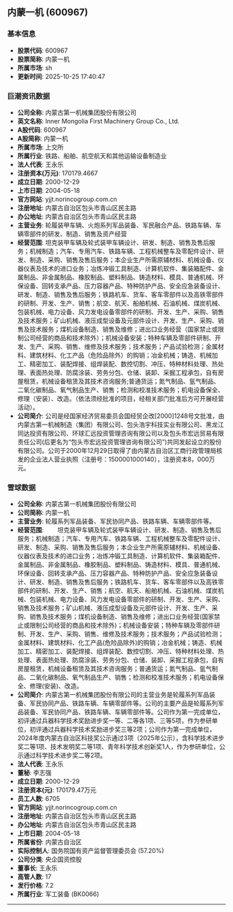## 内蒙一机 (600967)

### 基本信息

- **股票代码**: 600967
- **股票简称**: 内蒙一机
- **所属市场**: sh
- **更新时间**: 2025-10-25 17:40:47

### 巨潮资讯数据

- **公司全称**: 内蒙古第一机械集团股份有限公司
- **英文名称**: Inner Mongolia First Machinery Group Co., Ltd.
- **A股代码**: 600967
- **A股简称**: 内蒙一机
- **所属市场**: 上交所
- **所属行业**: 铁路、船舶、航空航天和其他运输设备制造业
- **法人代表**: 王永乐
- **注册资本(万元)**: 170179.4667
- **成立日期**: 2000-12-29
- **上市日期**: 2004-05-18
- **官方网站**: yjjt.norincogroup.com.cn
- **注册地址**: 内蒙古自治区包头市青山区民主路
- **办公地址**: 内蒙古自治区包头市青山区民主路
- **主营业务**: 轮履装甲车辆、火炮系列军品装备、军民融合产品、铁路车辆、车辆零部件的研发、制造、销售及资产经营
- **经营范围**: 坦克装甲车辆及轮式装甲车辆设计、研发、制造、销售及售后服务；机械制造；汽车、专用汽车、铁路车辆、工程机械整车及零配件设计、研发、制造、采购、销售及售后服务；本企业生产所需原辅材料、机械设备、仪器仪表及技术的进口业务；冶炼冲锻工具制造、计算机软件、集装箱配件、金属制品、非金属制品、橡胶制品、塑料制品、铸造材料、模具、普通机械、环保设备、回转支承产品、压力容器产品、特种防护产品、安全应急装备设计、研发、制造、销售及售后服务；铁路机车、货车、客车零部件以及高铁零部件的研制、开发、生产、销售；航空、航天、船舶机械、石油机械、煤炭机械、包装机械、电力设备、风力发电设备零部件的研制、开发、生产、采购、销售及技术服务；矿山机械、液压成型设备及元部件设计、开发、生产、采购、销售及技术服务；煤机设备制造、销售及维修；进出口业务经营（国家禁止或限制公司经营的商品和技术除外）；机械设备安装；特种车辆及零部件研制、开发、生产、采购、销售、维修及技术服务；技术服务；产品试验检测；金属材料、建筑材料、化工产品（危险品除外）的购销；冶金机械；铸造、机械加工、精密加工、装配焊接、组焊装配、数控切割、冲压、特种材料处理、热处理、表面热处理、防腐涂装、劳务分包、仓储、装卸、采掘工程承包，自有房屋租赁，机械设备租赁及其技术咨询服务;普通货运；氮气制品、氩气制品、二氧化碳制品、氧气制品生产、销售；检测和校准技术服务；机电设备保全、修理（安装）、改造。（依法须经批准的项目，经相关部门批准后方可开展经营活动）。
- **公司简介**: 公司是经国家经济贸易委员会国经贸企改[2000]1248号文批准，由内蒙古第一机械制造（集团）有限公司、包头浩宇科技实业有限公司、黑龙江同达投资有限公司、环球汇远投资管理咨询有限公司以及包头市宏远贸易有限责任公司(后更名为“包头市宏远投资管理咨询有限公司”)共同发起设立的股份有限公司。公司于2000年12月29日取得了由内蒙古自治区工商行政管理局核发的企业法人营业执照（注册号：1500001000140），注册资本8，000万元。

### 雪球数据

- **公司全称**: 内蒙古第一机械集团股份有限公司
- **公司简称**: 内蒙一机
- **主营业务**: 轮履系列军品装备、军民协同产品、铁路车辆、车辆零部件等。
- **经营范围**: 　　坦克装甲车辆及轮式装甲车辆设计、研发、制造、销售及售后服务；机械制造；汽车、专用汽车、铁路车辆、工程机械整车及零配件设计、研发、制造、采购、销售及售后服务；本企业生产所需原辅材料、机械设备、仪器仪表及技术的进口业务；冶炼冲锻工具制造、计算机软件、集装箱配件、金属制品、非金属制品、橡胶制品、塑料制品、铸造材料、模具、普通机械、环保设备、回转支承产品、压力容器产品、特种防护产品、安全应急装备设计、研发、制造、销售及售后服务；铁路机车、货车、客车零部件以及高铁零部件的研制、开发、生产、销售；航空、航天、船舶机械、石油机械、煤炭机械、包装机械、电力设备、风力发电设备零部件的研制、开发、生产、采购、销售及技术服务；矿山机械、液压成型设备及元部件设计、开发、生产、采购、销售及技术服务；煤机设备制造、销售及维修；进出口业务经营(国家禁止或限制公司经营的商品和技术除外)；机械设备安装；特种车辆及零部件研制、开发、生产、采购、销售、维修及技术服务；技术服务；产品试验检测；金属材料、建筑材料、化工产品(危险品除外)的购销；冶金机械；铸造、机械加工、精密加工、装配焊接、组焊装配、数控切割、冲压、特种材料处理、热处理、表面热处理、防腐涂装、劳务分包、仓储、装卸、采掘工程承包，自有房屋租赁，机械设备租赁及其技术咨询服务；普通货运；氮气制品、氩气制品、二氧化碳制品、氧气制品生产、销售；检测和校准技术服务；机电设备保全、修理(安装)、改造。
- **公司简介**: 内蒙古第一机械集团股份有限公司的主营业务是轮履系列军品装备、军民协同产品、铁路车辆、车辆零部件等。公司的主要产品是轮履系列军品装备、军民协同产品、铁路车辆、车辆零部件等。公司作为第一完成单位，初评通过兵器科学技术奖励进步奖一等、二等各1项、三等5项，作为参研单位，初评通过兵器科学技术奖励进步奖三等2项；公司作为第一完成单位，2024年度内蒙古自治区科技奖公示通过3项（2025年公示），含科学技术进步奖二等1项、技术发明奖二等1项、青年科学技术创新奖1人，作为参研单位，公示通过科学技术进步奖二等2项。
- **法人代表**: 王永乐
- **董秘**: 李志强
- **成立日期**: 2000-12-29
- **注册资本(元)**: 170179.47万元
- **员工人数**: 6705
- **官方网站**: yjjt.norincogroup.com.cn
- **注册地址**: 内蒙古自治区包头市青山区民主路
- **办公地址**: 内蒙古自治区包头市青山区民主路
- **上市日期**: 2004-05-18
- **所属省份**: 内蒙古自治区
- **实际控制人**: 国务院国有资产监督管理委员会 (57.20%)
- **公司分类**: 央企国资控股
- **董事长**: 王永乐
- **高管人数**: 17
- **发行价格**: 7.2
- **所属行业**: 军工装备 (BK0066)

---